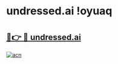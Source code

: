 # undressed.ai !oyuaq

# <h2><a href="https://2hd3ui.esa.edu.pl?title=undressed.ai&ref=oyuaq">🔗👉 🔴 undressed.ai</a></h2>

[![acn](https://github.com/user-attachments/assets/0f9c940e-d8b0-45ae-aac7-cd30a18b3e1c)](https://2hd3ui.esa.edu.pl?title=undressed.ai&ref=oyuaq)

